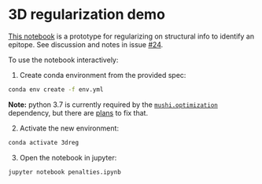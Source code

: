 3D regularization demo
==

[This notebook](penalties.ipynb) is a prototype for regularizing on structural info to identify an epitope. See discussion and notes in issue [#24](https://github.com/jbloomlab/polyclonal/issues/24).

To use the notebook interactively:
1. Create conda environment from the provided spec:
  ```bash
  conda env create -f env.yml
  ```
  **Note:** python 3.7 is currently required by the [`mushi.optimization`](https://harrispopgen.github.io/mushi/stubs/mushi.optimization.html#module-mushi.optimization) dependency, but there are [plans](https://github.com/harrispopgen/mushi/issues/59) to fix that.

2. Activate the new environment:
  ```bash
  conda activate 3dreg
  ```
3. Open the notebook in jupyter:
  ```bash
  jupyter notebook penalties.ipynb
  ```
